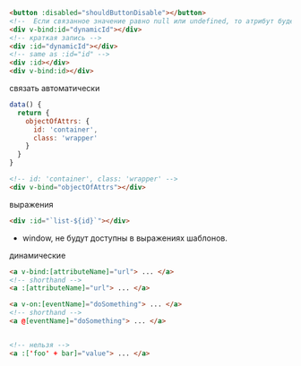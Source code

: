 ```html
<button :disabled="shouldButtonDisable"></button>
<!--  Если связанное значение равно null или undefined, то атрибут будет удален из отображаемого элемента. -->
<div v-bind:id="dynamicId"></div>
<!-- краткая запись -->
<div :id="dynamicId"></div>
<!-- same as :id="id" -->
<div :id></div>
<div v-bind:id></div>
```

связать автоматически

```js
data() {
  return {
    objectOfAttrs: {
      id: 'container',
      class: 'wrapper'
    }
  }
}
```

```html
<!-- id: 'container', class: 'wrapper' -->
<div v-bind="objectOfAttrs"></div>
```

выражения

```html
<div :id="`list-${id}`"></div>
```

- window, не будут доступны в выражениях шаблонов.

динамические

```html
<a v-bind:[attributeName]="url"> ... </a>
<!-- shorthand -->
<a :[attributeName]="url"> ... </a>

<a v-on:[eventName]="doSomething"> ... </a>
<!-- shorthand -->
<a @[eventName]="doSomething"> ... </a>


<!-- нельзя -->
<a :['foo' + bar]="value"> ... </a>
```
